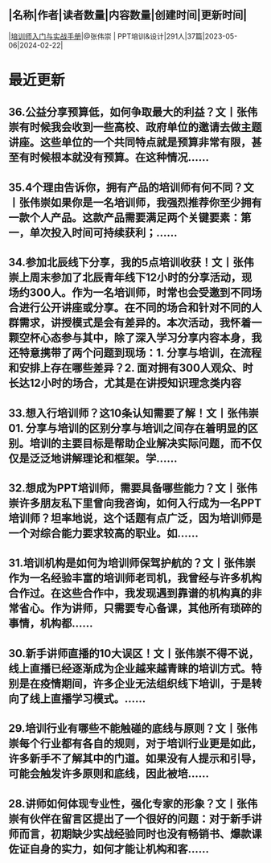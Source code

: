 |名称|作者|读者数量|内容数量|创建时间|更新时间|
---
|[培训师入门与实战手册](https://xiaobot.net/p/weichong666?refer=0b133df9-27dc-423b-8101-639049001c13)|@张伟崇 | PPT培训&设计|291人|37篇|2023-05-06|2024-02-22|

# 最近更新
## 36.公益分享预算低，如何争取最大的利益？文丨张伟崇有时候我会收到一些高校、政府单位的邀请去做主题讲座。这些单位的一个共同特点就是预算非常有限，甚至有时候根本就没有预算。在这种情况......
## 35.4个理由告诉你，拥有产品的培训师有何不同？文丨张伟崇如果你是一名培训师，我强烈推荐你至少拥有一款个人产品。这款产品需要满足两个关键要素：第一，单次投入时间可持续获利；......
## 34.参加北辰线下分享，我的5点培训收获！文丨张伟崇上周末参加了北辰青年线下12小时的分享活动，现场约300人。作为一名培训师，时常也会受邀到不同场合进行公开讲座或分享。在不同的场合和针对不同的人群需求，讲授模式是会有差异的。本次活动，我怀着一颗空杯心态参与其中，除了深入学习分享内容本身，我还特意携带了两个问题到现场：1. 分享与培训，在流程和安排上存在哪些差异？2. 面对拥有300人观众、时长达12小时的场合，尤其是在讲授知识理念类内容
## 33.想入行培训师？这10条认知需要了解！文丨张伟崇01. 分享与培训的区别分享与培训之间存在着明显的区别。培训的主要目标是帮助企业解决实际问题，而不仅仅是泛泛地讲解理论和框架。学......
## 32.想成为PPT培训师，需要具备哪些能力？文丨张伟崇许多朋友私下里曾向我咨询，如何入行成为一名PPT培训师？坦率地说，这个话题有点广泛，因为培训师是一个对综合能力要求较高的职业。如......
## 31.培训机构是如何为培训师保驾护航的？文丨张伟崇作为一名经验丰富的培训师老司机，我曾经与许多机构合作过。在这些合作中，我发现遇到靠谱的机构真的非常省心。作为讲师，只需要专心备课，其他所有琐碎的事情，机构都......
## 30.新手讲师直播的10大误区！文丨张伟崇不得不说，线上直播已经逐渐成为企业越来越青睐的培训方式。特别是在疫情期间，许多企业无法组织线下培训，于是转向了线上直播学习模式。......
## 29.培训行业有哪些不能触碰的底线与原则？文丨张伟崇每个行业都有各自的规则，对于培训行业更是如此，许多新手不了解其中的门道。如果没有人提示和引导，可能会触发许多原则和底线，因此被培......
## 28.讲师如何体现专业性，强化专家的形象？文丨张伟崇有伙伴在留言区提出了一个很好的问题：对于新手讲师而言，初期缺少实战经验同时也没有畅销书、爆款课佐证自身的实力，如何才能让机构和客......

